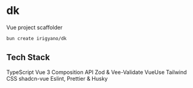 # dk

Vue project scaffolder

```sh
bun create irigyano/dk
```

## Tech Stack

TypeScript
Vue 3 Composition API
Zod & Vee-Validate
VueUse
Tailwind CSS
shadcn-vue
Eslint, Prettier & Husky

